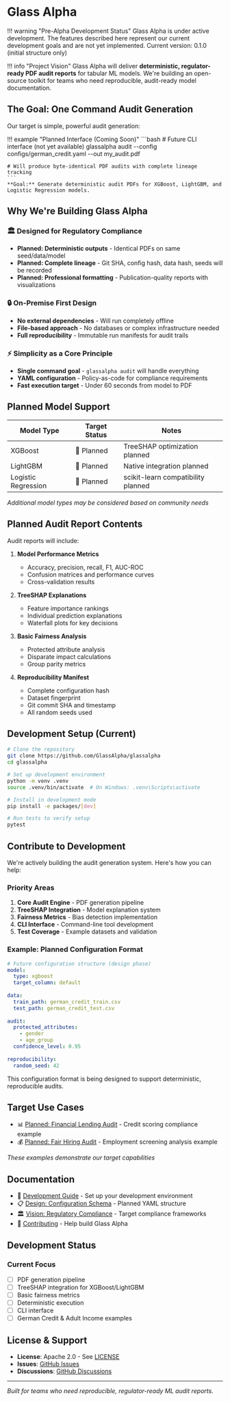 # Glass Alpha

!!! warning "Pre-Alpha Development Status"
    Glass Alpha is under active development. The features described here represent our current development goals and are not yet implemented. Current version: 0.1.0 (initial structure only)

!!! info "Project Vision"
    Glass Alpha will deliver **deterministic, regulator-ready PDF audit reports** for tabular ML models. We're building an open-source toolkit for teams who need reproducible, audit-ready model documentation.

## The Goal: One Command Audit Generation

Our target is simple, powerful audit generation:

!!! example "Planned Interface (Coming Soon)"
    ```bash
    # Future CLI interface (not yet available)
    glassalpha audit --config configs/german_credit.yaml --out my_audit.pdf
    
    # Will produce byte-identical PDF audits with complete lineage tracking
    ```
    **Goal:** Generate deterministic audit PDFs for XGBoost, LightGBM, and Logistic Regression models.

## Why We're Building Glass Alpha

### 🏛️ Designed for Regulatory Compliance
- **Planned: Deterministic outputs** - Identical PDFs on same seed/data/model
- **Planned: Complete lineage** - Git SHA, config hash, data hash, seeds will be recorded
- **Planned: Professional formatting** - Publication-quality reports with visualizations

### 🔒 On-Premise First Design 
- **No external dependencies** - Will run completely offline
- **File-based approach** - No databases or complex infrastructure needed
- **Full reproducibility** - Immutable run manifests for audit trails

### ⚡ Simplicity as a Core Principle
- **Single command goal** - `glassalpha audit` will handle everything
- **YAML configuration** - Policy-as-code for compliance requirements
- **Fast execution target** - Under 60 seconds from model to PDF

## Planned Model Support

| Model Type | Target Status | Notes |
|-----------|--------------|-------|
| XGBoost | 🚧 Planned | TreeSHAP optimization planned |
| LightGBM | 🚧 Planned | Native integration planned |
| Logistic Regression | 🚧 Planned | scikit-learn compatibility planned |

*Additional model types may be considered based on community needs*

## Planned Audit Report Contents

Audit reports will include:

1. **Model Performance Metrics**
   - Accuracy, precision, recall, F1, AUC-ROC
   - Confusion matrices and performance curves
   - Cross-validation results

2. **TreeSHAP Explanations** 
   - Feature importance rankings
   - Individual prediction explanations
   - Waterfall plots for key decisions

3. **Basic Fairness Analysis**
   - Protected attribute analysis
   - Disparate impact calculations
   - Group parity metrics

4. **Reproducibility Manifest**
   - Complete configuration hash
   - Dataset fingerprint
   - Git commit SHA and timestamp
   - All random seeds used

## Development Setup (Current)

```bash
# Clone the repository
git clone https://github.com/GlassAlpha/glassalpha
cd glassalpha

# Set up development environment
python -m venv .venv
source .venv/bin/activate  # On Windows: .venv\Scripts\activate

# Install in development mode
pip install -e packages/[dev]

# Run tests to verify setup
pytest
```

## Contribute to Development

We're actively building the audit generation system. Here's how you can help:

### Priority Areas
1. **Core Audit Engine** - PDF generation pipeline
2. **TreeSHAP Integration** - Model explanation system  
3. **Fairness Metrics** - Bias detection implementation
4. **CLI Interface** - Command-line tool development
5. **Test Coverage** - Example datasets and validation

### Example: Planned Configuration Format

```yaml
# Future configuration structure (design phase)
model:
  type: xgboost
  target_column: default
  
data:
  train_path: german_credit_train.csv
  test_path: german_credit_test.csv
  
audit:
  protected_attributes:
    - gender
    - age_group
  confidence_level: 0.95
  
reproducibility:
  random_seed: 42
```

This configuration format is being designed to support deterministic, reproducible audits.

## Target Use Cases

- 📊 [Planned: Financial Lending Audit](examples/german-credit-audit.md) - Credit scoring compliance example
- 💰 [Planned: Fair Hiring Audit](examples/adult-income-audit.md) - Employment screening analysis example

*These examples demonstrate our target capabilities*

## Documentation

- 🚧 [Development Guide](getting-started/quickstart.md) - Set up your development environment
- 📋 [Design: Configuration Schema](getting-started/configuration.md) - Planned YAML structure
- 🏛️ [Vision: Regulatory Compliance](compliance/overview.md) - Target compliance frameworks  
- 👥 [Contributing](contributing.md) - Help build Glass Alpha

## Development Status

### Current Focus
- [ ] PDF generation pipeline
- [ ] TreeSHAP integration for XGBoost/LightGBM
- [ ] Basic fairness metrics
- [ ] Deterministic execution
- [ ] CLI interface
- [ ] German Credit & Adult Income examples

## License & Support

- **License**: Apache 2.0 - See [LICENSE](https://github.com/GlassAlpha/glassalpha/blob/main/LICENSE)
- **Issues**: [GitHub Issues](https://github.com/GlassAlpha/glassalpha/issues)
- **Discussions**: [GitHub Discussions](https://github.com/GlassAlpha/glassalpha/discussions)

---

*Built for teams who need reproducible, regulator-ready ML audit reports.*
